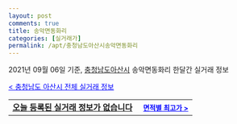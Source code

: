 ```yaml
---
layout: post
comments: true
title: 송악면동화리
categories: [실거래가]
permalink: /apt/충청남도아산시송악면동화리
---
```


2021년 09월 06일 기준, <a href="/apt/충청남도아산시">충청남도아산시</a> 송악면동화리 한달간 실거래 정보

<a style="color: blue;" href="/apt/충청남도아산시">< 충청남도 아산시 전체 실거래 정보</a>
<!---- start ---->
<table>
  <tr>
    <td colspan="4" style="font-weight: bold;"><a href="/apt/충청남도아산시송악면동화리{name_without_space}">오늘 등록된 실거래 정보가 없습니다</a> &nbsp;&nbsp;&nbsp; <a style="color: blue; font-size: smaller;" href="/apt/충청남도아산시송악면동화리{name_without_space}">면적별 최고가 ></a></td>
  </tr>
    
</table>
<!---- end ---->
    